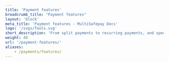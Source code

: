 ```yaml
---
title: 'Payment features'
breadcrumb_title: "Payment features"
layout: 'block'
meta_title: 'Payment features - MultiSafepay Docs'
logo: '/svgs/Tools.svg'
short_description: 'From split payments to recurring payments, and special credit card features.'
weight: 40
url: '/payment-features/'
aliases:
    - /payments/features/
---
```

